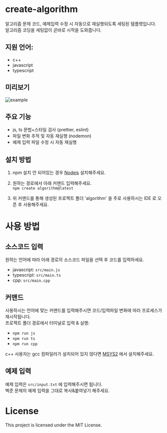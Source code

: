 # create-algorithm
알고리즘 문제 코드, 예제입력 수정 시 자동으로 재실행되도록 세팅된 템플렛입니다.  
알고리즘 코딩을 세팅없이 곧바로 시작을 도와줍니다.  

## 지원 언어:
- c++
- javascript
- typescript

## 미리보기
![example](https://github.com/user-attachments/assets/ae39e704-9b58-43ef-b75a-41f0c0e44d4e)

## 주요 기능
- js, ts 문법+스타일 검사 (prettier, eslint)
- 파일 변화 추적 및 자동 재실행 (nodemon)
- 예제 입력 파일 수정 시 자동 재실행

## 설치 방법
1. npm 설치 안 되어있는 경우 [Nodejs](https://nodejs.org/en) 설치해주세요.

2. 원하는 경로에서 아래 커맨드 입력해주세요.  
   `npm create algorithm@latest`

4. 위 커맨드를 통해 생성된 프로젝트 폴더 'algorithm' 을 주로 사용하시는 IDE 로 오픈 후 사용해주세요.

# 사용 방법
## 소스코드 입력
원하는 언어에 따라 아래 경로의 소스코드 파일을 선택 후 코드를 입력하세요.  
- javascript: `src/main.js`
- typescript: `src/main.ts`
- cpp: `src/main.cpp`

## 커맨드
사용하시는 언어에 맞는 커맨드를 입력해주시면 코드/입력파일 변화에 따라 프로세스가 재시작됩니다.  
프로젝트 폴더 경로에서 터미널로 입력 & 실행:
- `npm run js`
- `npm run ts`
- `npm run cpp`  

c++ 사용자는 gcc 컴파일러가 설치되어 있지 않다면 [MSYS2](https://www.msys2.org/) 에서 설치해주세요.

## 예제 입력
예제 입력은 `src/input.txt` 에 입력해주시면 됩니다.  
벡준 문제의 예제 입력을 그대로 복사&붙여넣기 해주세요.

# License
This project is licensed under the MIT License.
